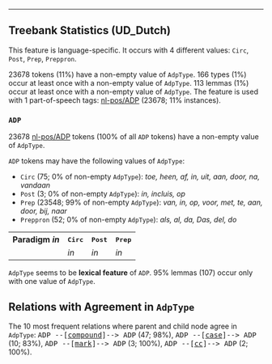 

--------------------------------------------------------------------------------

## Treebank Statistics (UD_Dutch)

This feature is language-specific.
It occurs with 4 different values: `Circ`, `Post`, `Prep`, `Preppron`.

23678 tokens (11%) have a non-empty value of `AdpType`.
166 types (1%) occur at least once with a non-empty value of `AdpType`.
113 lemmas (1%) occur at least once with a non-empty value of `AdpType`.
The feature is used with 1 part-of-speech tags: [nl-pos/ADP]() (23678; 11% instances).

### `ADP`

23678 [nl-pos/ADP]() tokens (100% of all `ADP` tokens) have a non-empty value of `AdpType`.

`ADP` tokens may have the following values of `AdpType`:

* `Circ` (75; 0% of non-empty `AdpType`): <em>toe, heen, af, in, uit, aan, door, na, vandaan</em>
* `Post` (3; 0% of non-empty `AdpType`): <em>in, incluis, op</em>
* `Prep` (23548; 99% of non-empty `AdpType`): <em>van, in, op, voor, met, te, aan, door, bij, naar</em>
* `Preppron` (52; 0% of non-empty `AdpType`): <em>als, al, da, Das, del, do</em>

<table>
  <tr><th>Paradigm <i>in</i></th><th><tt>Circ</tt></th><th><tt>Post</tt></th><th><tt>Prep</tt></th></tr>
  <tr><td><tt></tt></td><td><em>in</em></td><td><em>in</em></td><td><em>in</em></td></tr>
</table>

`AdpType` seems to be **lexical feature** of `ADP`. 95% lemmas (107) occur only with one value of `AdpType`.

## Relations with Agreement in `AdpType`

The 10 most frequent relations where parent and child node agree in `AdpType`:
<tt>ADP --[<a href="../dep/compound.html">compound</a>]--> ADP</tt> (47; 98%),
<tt>ADP --[<a href="../dep/case.html">case</a>]--> ADP</tt> (10; 83%),
<tt>ADP --[<a href="../dep/mark.html">mark</a>]--> ADP</tt> (3; 100%),
<tt>ADP --[<a href="../dep/cc.html">cc</a>]--> ADP</tt> (2; 100%).


